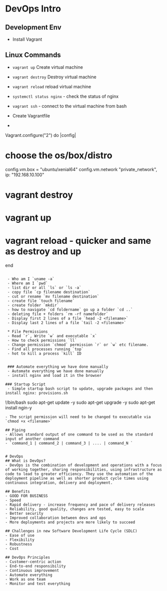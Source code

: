 # DevOps Intro
## Development Env
* Install Vagrant
## Linux Commands
- `vagrant up` Create virtual machine
- `vagrant destroy` Destroy virtual machine
- `vagrant reload` reload virtual machine
- `systemctl status nginx` - check the status of nginx
- `vagrant ssh` - connect to the virtual machine from bash

- Create Vagrantfile
* ```
Vagrant.configure("2") do |config|
 # choose the os/box/distro
 config.vm.box = "ubuntu/xenial64"
 config.vm.network "private_network", ip: "192.168.10.100"
 # vagrant destroy
 # vagrant up
 # vagrant reload - quicker and same as destroy and up
end
```

 - Who am I `uname -a`
 - Where am I `pwd`
 - list dir or all `ls` or `ls -a`
 - copy file `cp filename destination`
 - cut or rename `mv filename destination`
 - create file `touch filename`
 - create folder `mkdir`
 - how to navigate `cd foldername` go up a folder `cd ..`
 - deleting file + folders `rm -rf namefolder`
 - Display first 2 lines of a file `head -2 <filename>`
 - Display last 2 lines of a file `tail -2 <filename>`

 * File Permissions
 - Read `r`, Write `w` and executable `x`
 - How to check permissions `ll`
 - Change permission `chmod` permission `r` or `w` etc filename.
 - Find all processes running `top`
 - hot to kill a process `kill` ID


 ### Automate everything we have done manually
 - Automate everything we have done manually
 - install nginx and load it in the browser

### Startup Script
 - Simple startup bash script to update, upgrade packages and then install nginx: provisions.sh
 ```
!/bin/bash
sudo apt-get update -y
sudo apt-get upgrade -y
sudo apt-get install ngin-y
 ```
 - The script permission will need to be changed to executable via `chmod +x <filename>`

## Piping
- Allows standard output of one command to be used as the standard input of another command
- `command_1 | command_2 | command_3 | .... | command_N `


# DevOps
## What is DevOps?
 - DevOps is the combination of development and operations with a focus of working together, sharing responsibilities, using infrastructure as code to lead to greater efficiency. They use the automation of the deployment pipeline as well as shorter product cycle times using continuous integration, delivery and deployment.

## Benefits
- GOOD FOR BUSINESS
- Speed
- Rapid delivery - increase frequency and pace of delivery releases
- Reliability, good quality, changes are tested, easy to scale
- Better security
- Improved collaboration between devs and ops
- More deployments and projects are more likely to succeed

## Challenges in new Software Development Life Cycle (SDLC)
- Ease of use
- Flexibility
- Robustness
- Cost

## DevOps Principles
- Customer-centric action
- End-to-end responsibility
- Continuous improvement
- Automate everything
- Work as one team
- Monitor and test everything
